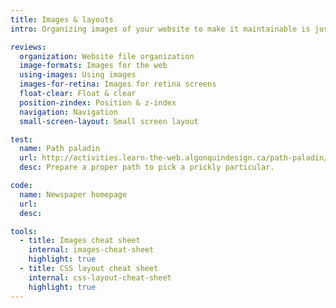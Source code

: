```yaml
---
title: Images & layouts
intro: Organizing images of your website to make it maintainable is just as important as using the many layout tools available to design websites.

reviews:
  organization: Website file organization
  image-formats: Images for the web
  using-images: Using images
  images-for-retina: Images for retina screens
  float-clear: Float & clear
  position-zindex: Position & z-index
  navigation: Navigation
  small-screen-layout: Small screen layout

test:
  name: Path paladin
  url: http://activities.learn-the-web.algonquindesign.ca/path-paladin/
  desc: Prepare a proper path to pick a prickly particular.

code:
  name: Newspaper homepage
  url:
  desc:

tools:
  - title: Images cheat sheet
    internal: images-cheat-sheet
    highlight: true
  - title: CSS layout cheat sheet
    internal: css-layout-cheat-sheet
    highlight: true
---
```


